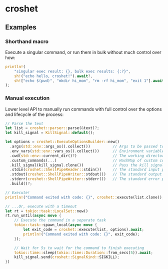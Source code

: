 # croshet

<!-- [![](https://img.shields.io/crates/v/deno_task_shell.svg)](https://crates.io/crates/deno_task_shell) -->

## Examples

### Shorthand macro
Execute a singular command, or run them in bulk without much control over how:

```rust
println!(
    "singular exec result: {}, bulk exec results: {:?}",
    sh!("echo hello, croshet!").await?,
    sh!["echo $(pwd)", "mkdir hi_mom", "rm -rf hi_mom", "exit 1"].await?
);
```

### Manual execution
Lower level API to manually run commands with full control over the options and lifecycle of the process:

```rust
// Parse the text
let list = croshet::parser::parse(&text)?;
let kill_signal = KillSignal::default();

let options = croshet::ExecuteOptionsBuilder::new()
  .args(std::env::args_os().collect())          // Args to be passed to the shell itself
  .env_vars(std::env::vars_os().collect())      // Environment variables that are set globally
  .cwd(std::env::current_dir()?)                // The working directory of the shell process
  .custom_commands(...)                         // HashMap of custom commands to be defined
  .kill_signal(kill_signal.clone())             // Pass the kill signal to control termination fo the process
  .stdin(croshet::ShellPipeReader::stdin())     // The standard input pipe
  .stdout(croshet::ShellPipeWriter::stdout())   // The standard output pipe
  .stderr(croshet::ShellPipeWriter::stderr())   // The standard error pipe
  .build()?;

// Execute!
println!("Command exited with code: {}", croshet::execute(list.clone(), options.clone()).await);

// ...Or, execute with a timeout
let rt = tokio::task::LocalSet::new()
rt.run_until(async move {
    // Execute the command in a separate task
    tokio::task::spawn_local(async move {
        let exit_code = croshet::execute(list, options).await;
        println!("Command exited with code: {}", exit_code);
    });

    // Wait for 5s to wait for the command to finish executing
    tokio::time::sleep(tokio::time::Duration::from_secs(5)).await;
    kill_signal.send(croshet::SignalKind::SIGKILL);
})
```
